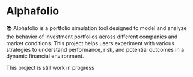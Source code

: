 # Alphafolio

📚 Alphafolio is a portfolio simulation tool designed to model and analyze the behavior of investment portfolios across different companies and market conditions. This project helps users experiment with various strategies to understand performance, risk, and potential outcomes in a dynamic financial environment.

This project is still work in progress

